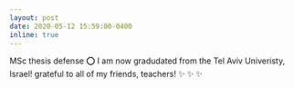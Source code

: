 ```yaml
---
layout: post
date: 2020-05-12 15:59:00-0400
inline: true
---
```


MSc thesis defense :o: I am now gradudated from the Tel Aviv Univeristy, Israel! grateful to all of my friends, teachers! :sparkles: :sparkles: :sparkles: 
